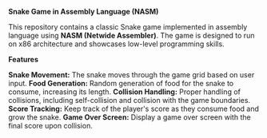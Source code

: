 **Snake Game in Assembly Language (NASM)**

This repository contains a classic Snake game implemented in assembly language using **NASM (Netwide Assembler)**. The game is designed to run on x86 architecture and showcases low-level programming skills.

**Features**

**Snake Movement:** The snake moves through the game grid based on user input.
**Food Generation:** Random generation of food for the snake to consume, increasing its length.
**Collision Handling:** Proper handling of collisions, including self-collision and collision with the game boundaries.
**Score Tracking:** Keep track of the player's score as they consume food and grow the snake.
**Game Over Screen:** Display a game over screen with the final score upon collision.

